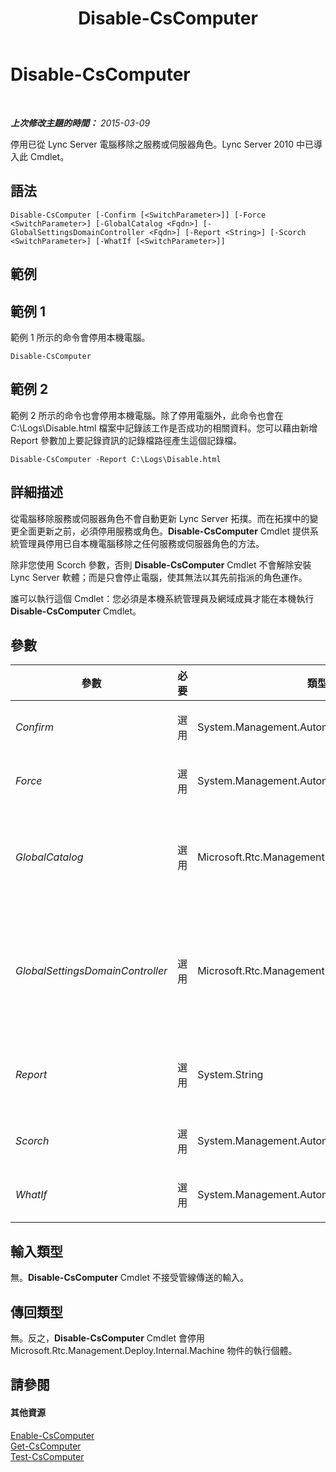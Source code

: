﻿---
title: Disable-CsComputer
TOCTitle: Disable-CsComputer
ms:assetid: e64128f1-2b53-4569-bf37-90cbbba01b36
ms:mtpsurl: https://technet.microsoft.com/zh-tw/library/Gg399023(v=OCS.15)
ms:contentKeyID: 49292640
ms.date: 08/24/2015
mtps_version: v=OCS.15
ms.translationtype: HT
---

# Disable-CsComputer

 

_**上次修改主題的時間：** 2015-03-09_

停用已從 Lync Server 電腦移除之服務或伺服器角色。Lync Server 2010 中已導入此 Cmdlet。

## 語法

    Disable-CsComputer [-Confirm [<SwitchParameter>]] [-Force <SwitchParameter>] [-GlobalCatalog <Fqdn>] [-GlobalSettingsDomainController <Fqdn>] [-Report <String>] [-Scorch <SwitchParameter>] [-WhatIf [<SwitchParameter>]]

## 範例

## 範例 1

範例 1 所示的命令會停用本機電腦。

    Disable-CsComputer 

## 範例 2

範例 2 所示的命令也會停用本機電腦。除了停用電腦外，此命令也會在 C:\\Logs\\Disable.html 檔案中記錄該工作是否成功的相關資料。您可以藉由新增 Report 參數加上要記錄資訊的記錄檔路徑產生這個記錄檔。

    Disable-CsComputer -Report C:\Logs\Disable.html

## 詳細描述

從電腦移除服務或伺服器角色不會自動更新 Lync Server 拓撲。而在拓撲中的變更全面更新之前，必須停用服務或角色。**Disable-CsComputer** Cmdlet 提供系統管理員停用已自本機電腦移除之任何服務或伺服器角色的方法。

除非您使用 Scorch 參數，否則 **Disable-CsComputer** Cmdlet 不會解除安裝 Lync Server 軟體；而是只會停止電腦，使其無法以其先前指派的角色運作。

誰可以執行這個 Cmdlet：您必須是本機系統管理員及網域成員才能在本機執行 **Disable-CsComputer** Cmdlet。

## 參數


<table>
<colgroup>
<col style="width: 25%" />
<col style="width: 25%" />
<col style="width: 25%" />
<col style="width: 25%" />
</colgroup>
<thead>
<tr class="header">
<th>參數</th>
<th>必要</th>
<th>類型</th>
<th>說明</th>
</tr>
</thead>
<tbody>
<tr class="odd">
<td><p><em>Confirm</em></p></td>
<td><p>選用</p></td>
<td><p>System.Management.Automation.SwitchParameter</p></td>
<td><p>在執行命令前先提示確認。</p></td>
</tr>
<tr class="even">
<td><p><em>Force</em></p></td>
<td><p>選用</p></td>
<td><p>System.Management.Automation.SwitchParameter</p></td>
<td><p>隱藏執行命令時可能發生的非嚴重錯誤訊息。</p></td>
</tr>
<tr class="odd">
<td><p><em>GlobalCatalog</em></p></td>
<td><p>選用</p></td>
<td><p>Microsoft.Rtc.Management.Deploy.Fqdn</p></td>
<td><p>網域中通用類別目錄伺服器的完整網域名稱 (FQDN)。如果是在電腦上以您網域中的帳戶執行 <strong>Disable-CsComputer</strong> Cmdlet，則不需要此參數。</p></td>
</tr>
<tr class="even">
<td><p><em>GlobalSettingsDomainController</em></p></td>
<td><p>選用</p></td>
<td><p>Microsoft.Rtc.Management.Deploy.Fqdn</p></td>
<td><p>儲存全域設定之網域控制站的 FQDN。如果全域設定是儲存在 Active Directory 網域服務 的系統容器內，則此參數必須導向根網域控制器。如果全域設定儲存在組態容器中，則會使用任何一個網域控制站，且會省略此參數。</p></td>
</tr>
<tr class="odd">
<td><p><em>Report</em></p></td>
<td><p>選用</p></td>
<td><p>System.String</p></td>
<td><p>可讓您指定在 Cmdlet 執行時所建立記錄檔的檔案路徑。例如：-Report &quot;C:\Logs\DisableComputer.html&quot;</p></td>
</tr>
<tr class="even">
<td><p><em>Scorch</em></p></td>
<td><p>選用</p></td>
<td><p>System.Management.Automation.SwitchParameter</p></td>
<td><p>解除安裝本機電腦的所有 Lync Server 服務與伺服器角色。</p></td>
</tr>
<tr class="odd">
<td><p><em>WhatIf</em></p></td>
<td><p>選用</p></td>
<td><p>System.Management.Automation.SwitchParameter</p></td>
<td><p>說明執行命令時若不實際執行命令的後果。</p></td>
</tr>
</tbody>
</table>


## 輸入類型

無。**Disable-CsComputer** Cmdlet 不接受管線傳送的輸入。

## 傳回類型

無。反之，**Disable-CsComputer** Cmdlet 會停用 Microsoft.Rtc.Management.Deploy.Internal.Machine 物件的執行個體。

## 請參閱

#### 其他資源

[Enable-CsComputer](enable-cscomputer.md)  
[Get-CsComputer](get-cscomputer.md)  
[Test-CsComputer](test-cscomputer.md)

